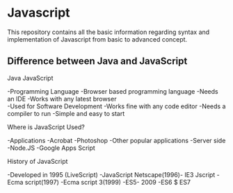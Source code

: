 # Javascript

This repository contains all the basic information regarding syntax and implementation of Javascript from basic to advanced concept.

Difference between Java and JavaScript
--------------------------------------------------------------------------------------
Java                                                JavaScript

-Programming Language                           -Browser based programming language
-Needs an IDE                                   -Works with any latest browser               
-Used for Software Development                  -Works fine with any code editor
-Needs a compiler to run                        -Simple and easy to start

Where is JavaScript Used?

-Applications
    -Acrobat
    -Photoshop
    -Other popular applications
-Server side
    -Node.JS
    -Google Apps Script

History of JavaScript

-Developed in 1995 (LiveScript)
-JavaScript Netscape(1996)- IE3 Jscript
-Ecma script(1997)
-Ecma script 3(1999)
-ES5- 2009
-ES6 $ ES7
